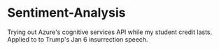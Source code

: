 # Sentiment-Analysis
Trying out Azure's cognitive services API while my student credit lasts. Applied to to Trump's Jan 6 insurrection speech.
